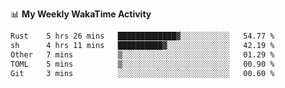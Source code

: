 <!--
**stamp711/stamp711** is a ✨ _special_ ✨ repository because its `README.md` (this file) appears on your GitHub profile.

Here are some ideas to get you started:

- 🔭 I’m currently working on ...
- 🌱 I’m currently learning ...
- 👯 I’m looking to collaborate on ...
- 🤔 I’m looking for help with ...
- 💬 Ask me about ...
- 📫 How to reach me: ...
- 😄 Pronouns: ...
- ⚡ Fun fact: ...
-->

📊 **My Weekly WakaTime Activity**

<!--START_SECTION:waka-->

```txt
Rust    5 hrs 26 mins   █████████████▓░░░░░░░░░░░   54.77 %
sh      4 hrs 11 mins   ██████████▓░░░░░░░░░░░░░░   42.19 %
Other   7 mins          ▒░░░░░░░░░░░░░░░░░░░░░░░░   01.29 %
TOML    5 mins          ▒░░░░░░░░░░░░░░░░░░░░░░░░   00.90 %
Git     3 mins          ░░░░░░░░░░░░░░░░░░░░░░░░░   00.60 %
```

<!--END_SECTION:waka-->
